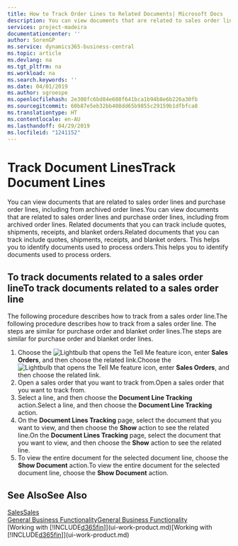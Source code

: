 ```yaml
---
title: How to Track Order Lines to Related Documents| Microsoft Docs
description: You can view documents that are related to sales order lines and purchase order lines, including from archived order lines. Related documents that you can track include quotes, shipments, receipts, and blanket orders. This helps you to identify documents used to process orders.
services: project-madeira
documentationcenter: ''
author: SorenGP
ms.service: dynamics365-business-central
ms.topic: article
ms.devlang: na
ms.tgt_pltfrm: na
ms.workload: na
ms.search.keywords: ''
ms.date: 04/01/2019
ms.author: sgroespe
ms.openlocfilehash: 2e308fc6bd84e608f641bca1b94b8e6b226a30fb
ms.sourcegitcommit: 60b87e5eb32bb408dd65b9855c29159b1dfbfca8
ms.translationtype: HT
ms.contentlocale: en-AU
ms.lasthandoff: 04/29/2019
ms.locfileid: "1241152"
---
```

# <a name="track-document-lines"></a><span data-ttu-id="f0103-105">Track Document Lines</span><span class="sxs-lookup"><span data-stu-id="f0103-105">Track Document Lines</span></span>
<span data-ttu-id="f0103-106">You can view documents that are related to sales order lines and purchase order lines, including from archived order lines.</span><span class="sxs-lookup"><span data-stu-id="f0103-106">You can view documents that are related to sales order lines and purchase order lines, including from archived order lines.</span></span> <span data-ttu-id="f0103-107">Related documents that you can track include quotes, shipments, receipts, and blanket orders.</span><span class="sxs-lookup"><span data-stu-id="f0103-107">Related documents that you can track include quotes, shipments, receipts, and blanket orders.</span></span> <span data-ttu-id="f0103-108">This helps you to identify documents used to process orders.</span><span class="sxs-lookup"><span data-stu-id="f0103-108">This helps you to identify documents used to process orders.</span></span>  

## <a name="to-track-documents-related-to-a-sales-order-line"></a><span data-ttu-id="f0103-109">To track documents related to a sales order line</span><span class="sxs-lookup"><span data-stu-id="f0103-109">To track documents related to a sales order line</span></span>
<span data-ttu-id="f0103-110">The following procedure describes how to track from a sales order line.</span><span class="sxs-lookup"><span data-stu-id="f0103-110">The following procedure describes how to track from a sales order line.</span></span> <span data-ttu-id="f0103-111">The steps are similar for purchase order and blanket order lines.</span><span class="sxs-lookup"><span data-stu-id="f0103-111">The steps are similar for purchase order and blanket order lines.</span></span>

1.  <span data-ttu-id="f0103-112">Choose the ![Lightbulb that opens the Tell Me feature](media/ui-search/search_small.png "Tell me what you want to do") icon, enter **Sales Orders**, and then choose the related link.</span><span class="sxs-lookup"><span data-stu-id="f0103-112">Choose the ![Lightbulb that opens the Tell Me feature](media/ui-search/search_small.png "Tell me what you want to do") icon, enter **Sales Orders**, and then choose the related link.</span></span>  
2.  <span data-ttu-id="f0103-113">Open a sales order that you want to track from.</span><span class="sxs-lookup"><span data-stu-id="f0103-113">Open a sales order that you want to track from.</span></span>  
3.  <span data-ttu-id="f0103-114">Select a line, and then choose the **Document Line Tracking** action.</span><span class="sxs-lookup"><span data-stu-id="f0103-114">Select a line, and then choose the **Document Line Tracking** action.</span></span>
4. <span data-ttu-id="f0103-115">On the **Document Lines Tracking** page, select the document that you want to view, and then choose the **Show** action to see the related line.</span><span class="sxs-lookup"><span data-stu-id="f0103-115">On the **Document Lines Tracking** page, select the document that you want to view, and then choose the **Show** action to see the related line.</span></span>
5. <span data-ttu-id="f0103-116">To view the entire document for the selected document line, choose the **Show Document** action.</span><span class="sxs-lookup"><span data-stu-id="f0103-116">To view the entire document for the selected document line, choose the **Show Document** action.</span></span>

## <a name="see-also"></a><span data-ttu-id="f0103-117">See Also</span><span class="sxs-lookup"><span data-stu-id="f0103-117">See Also</span></span>
[<span data-ttu-id="f0103-118">Sales</span><span class="sxs-lookup"><span data-stu-id="f0103-118">Sales</span></span>](sales-manage-sales.md)  
[<span data-ttu-id="f0103-119">General Business Functionality</span><span class="sxs-lookup"><span data-stu-id="f0103-119">General Business Functionality</span></span>](ui-across-business-areas.md)  
<span data-ttu-id="f0103-120">[Working with [!INCLUDE[d365fin](includes/d365fin_md.md)]](ui-work-product.md)</span><span class="sxs-lookup"><span data-stu-id="f0103-120">[Working with [!INCLUDE[d365fin](includes/d365fin_md.md)]](ui-work-product.md)</span></span>
